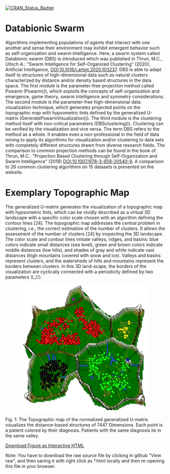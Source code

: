 [![CRAN_Status_Badge](http://www.r-pkg.org/badges/version/DatabionicSwarm)](https://cran.r-project.org/package=DatabionicSwarm)

# Databionic Swarm
Algorithms implementing populations of agents that interact with one another and sense their environment may exhibit emergent behavior such as self-organization and swarm intelligence. Here, a swarm system called Databionic swarm (DBS) is introduced which was published in Thrun, M.C., Ultsch A.: "Swarm Intelligence for Self-Organized Clustering" (2020), Artificial Intelligence, <DOI:10.1016/j.artint.2020.103237>. DBS is able to adapt itself to structures of high-dimensional data such as natural clusters characterized by distance and/or density based structures in the data space. The first module is the parameter-free projection method called Pswarm (Pswarm()), which exploits the concepts of self-organization and emergence, game theory, swarm intelligence and symmetry considerations. The second module is the parameter-free high-dimensional data visualization technique, which generates projected points on the topographic map with hypsometric tints defined by the generalized U-matrix (GeneratePswarmVisualization()). The third module is the clustering method itself with non-critical parameters (DBSclustering()). Clustering can be verified by the visualization and vice versa. The term DBS refers to the method as a whole. It enables even a non-professional in the field of data mining to apply its algorithms for visualization and/or clustering to data sets with completely different structures drawn from diverse research fields. The comparison to common projection methods can be found in the book of Thrun, M.C.: "Projection Based Clustering through Self-Organization and Swarm Intelligence" (2018) <DOI:10.1007/978-3-658-20540-9>. A comparison to 26 common clustering algorithms on 15 datasets is presented on the website.

# Exemplary Topographic Map
 
The generalized U-matrix generates the visualization of a topographic map with hypsometric tints, which can be vividly described as a virtual 3D landscape with a specific color scale chosen with an algorithm defining the contour lines [24]. The topographic map addresses the central problem in clustering, i.e., the correct estimation of the number of clusters. It allows the assessment of the number of clusters [24] by inspecting the 3D landscape. The color scale and contour lines imitate valleys, ridges, and basins: blue colors indicate small distances (sea level), green and brown colors indicate middle distances (low hills), and shades of gray and white indicate vast distances (high mountains covered with snow and ice). Valleys and basins represent clusters, and the watersheds of hills and mountains represent the borders between clusters. In this 3D land-scape, the borders of the visualization are cyclically connected with a periodicity defined by two parameters (L,C).

<p align="center">
  <img src="./docs/source/TopographicMap.png" width="400" height="400">
 <div class="caption">Fig. 1: The Topographic map of the normalized generalized U-matrix visualizes the distance-based structures of 7447 Dimensions. Each point is a patient colored by their diagnosis. Patients with the same diagnosis lie in the same valley. </div>
</p>

[Download Figure as Interactive HTML](./docs/source/TopographicMap.html)

Note: You have to download the raw source file by clicking in github "View raw", and then saving it with right click as *.html locally and then re-opening this file in your browser. 
